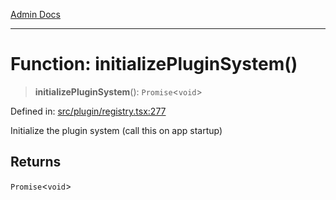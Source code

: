 [Admin Docs](/)

***

# Function: initializePluginSystem()

> **initializePluginSystem**(): `Promise`\<`void`\>

Defined in: [src/plugin/registry.tsx:277](https://github.com/PalisadoesFoundation/talawa-admin/blob/main/src/plugin/registry.tsx#L277)

Initialize the plugin system (call this on app startup)

## Returns

`Promise`\<`void`\>
